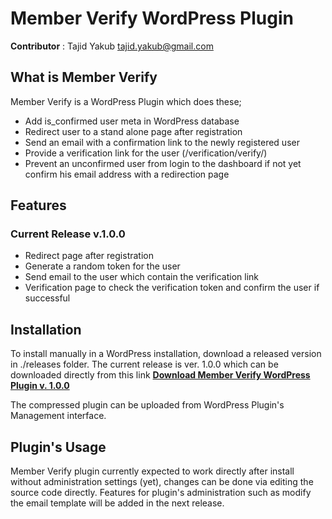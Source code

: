 # Member Verify WordPress Plugin

**Contributor** : Tajid Yakub <tajid.yakub@gmail.com>

## What is Member Verify

Member Verify is a WordPress Plugin which does these;

* Add is_confirmed user meta in WordPress database
* Redirect user to a stand alone page after registration
* Send an email with a confirmation link to the newly registered user
* Provide a verification link for the user (/verification/verify/)
* Prevent an unconfirmed user from login to the dashboard if not yet confirm his email address with a redirection page

## Features

### Current Release v.1.0.0

* Redirect page after registration
* Generate a random token for the user
* Send email to the user which contain the verification link
* Verification page to check the verification token and confirm the user if successful

## Installation

To install manually in a WordPress installation, download a released version in ./releases folder.
The current release is ver. 1.0.0 which can be downloaded directly from this link **[Download Member Verify WordPress Plugin v. 1.0.0](https://github.com/tajidyakub/member-verify/blob/master/releases/member-verify-current.zip)**

The compressed plugin can be uploaded from WordPress Plugin's Management interface.

## Plugin's Usage

Member Verify plugin currently expected to work directly after install without administration settings (yet), changes can be done via editing the source code directly. Features for plugin's administration such as modify the email template will be added in the next release.


